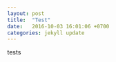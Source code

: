 ```yaml
---
layout: post
title:  "Test"
date:   2016-10-03 16:01:06 +0700
categories: jekyll update
---
```

tests
